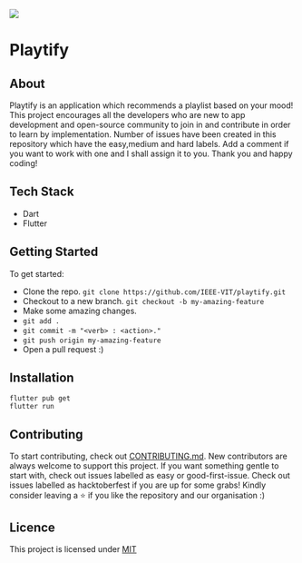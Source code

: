 ![](https://github.com/IEEE-VIT/playtify/blob/main/playtify.png)

# Playtify

## About

Playtify is an application which recommends a playlist based on your mood!
This project encourages all the developers who are new to app development and open-source community to join in and contribute in order to learn by implementation.
Number of issues have been created in this repository which have the easy,medium and hard labels.
Add a comment if you want to work with one and I shall assign it to you. Thank you and happy coding!

## Tech Stack

- Dart
- Flutter

## Getting Started

To get started:

- Clone the repo.
  `git clone https://github.com/IEEE-VIT/playtify.git`
- Checkout to a new branch.
  `git checkout -b my-amazing-feature`
- Make some amazing changes.
- `git add .`
- `git commit -m "<verb> : <action>."`
- `git push origin my-amazing-feature`
- Open a pull request :)

## Installation

```shell
flutter pub get
flutter run
```

## Contributing

To start contributing, check out [CONTRIBUTING.md](https://github.com/IEEE-VIT/playtify/blob/main/CONTRIBUTING.md). New contributors are always welcome to support this project. If you want something gentle to start with, check out issues labelled as easy or good-first-issue. Check out issues labelled as hacktoberfest if you are up for some grabs! Kindly consider leaving a ⭐ if you like the repository and our organisation :)

## Licence

This project is licensed under [MIT](https://github.com/IEEE-VIT/playtify/blob/main/LICENSE.md)

